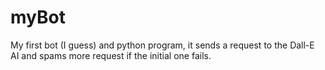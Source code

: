 # myBot
My first bot (I guess) and python program, it sends a request to the Dall-E AI and spams more request if the initial one fails. 

